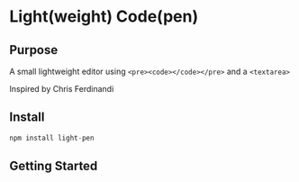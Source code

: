 # Light(weight) Code(pen)

## Purpose

A small lightweight editor using `<pre><code></code></pre>` and a `<textarea>`

Inspired by Chris Ferdinandi

## Install

```js
npm install light-pen
```

## Getting Started



